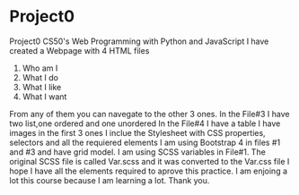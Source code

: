 # Project0
Project0 CS50's Web Programming with Python and JavaScript
I have created a Webpage with 4 HTML files 
1. Who am I
2. What I do
3. What I like
4. What I want

From any of them you can navegate to the other 3 ones.
In the File#3 I have two list,one ordered and one unordered
In the File#4 I have a table
I have images in the first 3 ones
I inclue the Stylesheet with CSS properties, selectors and all the requiered elements
I am using Bootstrap 4 in files #1 and #3 and have grid model.
I am using SCSS variables in File#1. The original SCSS file is called Var.scss and it was converted to the Var.css file
I hope I have all the elements required to aprove this practice.
I am enjoing a lot this course because I am learning a lot.
Thank you.
